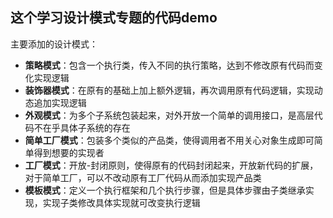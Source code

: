 ## 这个学习设计模式专题的代码demo  
主要添加的设计模式：
* **策略模式**：包含一个执行类，传入不同的执行策略，达到不修改原有代码而变化实现逻辑
* **装饰器模式**：在原有的基础上加上额外逻辑，再次调用原有代码逻辑，实现动态追加实现逻辑
* **外观模式**：为多个子系统包装起来，对外开放一个简单的调用接口，是高层代码不在乎具体子系统的存在
* **简单工厂模式**：包装多个类似的产品类，使得调用者不用关心对象生成即可简单得到想要的实现者
* **工厂模式**：开放-封闭原则，使得原有的代码封闭起来，开放新代码的扩展，对于简单工厂，可以不改动原有工厂代码从而添加实现产品类
* **模板模式**：定义一个执行框架和几个执行步骤，但是具体步骤由子类继承实现，实现子类修改具体实现就可改变执行逻辑
